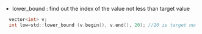  + lower_bound  : find out the index of the value not less than target value<br>
 ``` C
   vector<int> v;
   int low=std::lower_bound (v.begin(), v.end(), 20); //20 is target number
 ``` 
